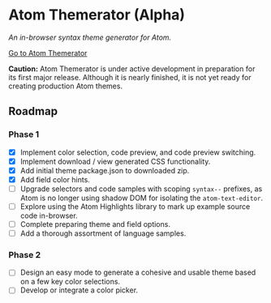 # Atom Themerator (Alpha)

*An in-browser syntax theme generator for Atom.*

[Go to Atom Themerator](https://atom-themerator.ctidd.com/)

**Caution:** Atom Themerator is under active development in preparation for its first major release. Although it is nearly finished, it is not yet ready for creating production Atom themes.

## Roadmap

### Phase 1

- [x] Implement color selection, code preview, and code preview switching.
- [x] Implement download / view generated CSS functionality.
- [x] Add initial theme package.json to downloaded zip.
- [x] Add field color hints.
- [ ] Upgrade selectors and code samples with scoping `syntax--` prefixes, as Atom is no longer using shadow DOM for isolating the `atom-text-editor`.
- [ ] Explore using the Atom Highlights library to mark up example source code in-browser.
- [ ] Complete preparing theme and field options.
- [ ] Add a thorough assortment of language samples.

### Phase 2

- [ ] Design an easy mode to generate a cohesive and usable theme based on a few key color selections.
- [ ] Develop or integrate a color picker.
